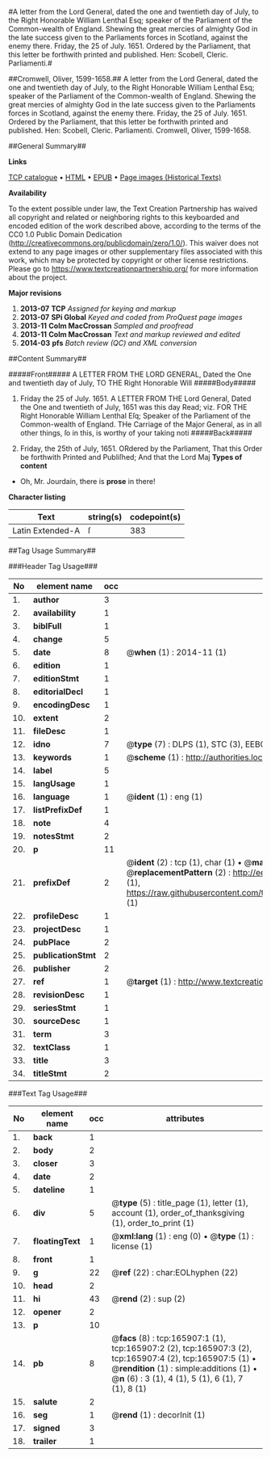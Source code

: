 #A letter from the Lord General, dated the one and twentieth day of July, to the Right Honorable William Lenthal Esq; speaker of the Parliament of the Common-wealth of England. Shewing the great mercies of almighty God in the late success given to the Parliaments forces in Scotland, against the enemy there. Friday, the 25 of July. 1651. Ordered by the Parliament, that this letter be forthwith printed and published. Hen: Scobell, Cleric. Parliamenti.#

##Cromwell, Oliver, 1599-1658.##
A letter from the Lord General, dated the one and twentieth day of July, to the Right Honorable William Lenthal Esq; speaker of the Parliament of the Common-wealth of England. Shewing the great mercies of almighty God in the late success given to the Parliaments forces in Scotland, against the enemy there. Friday, the 25 of July. 1651. Ordered by the Parliament, that this letter be forthwith printed and published. Hen: Scobell, Cleric. Parliamenti.
Cromwell, Oliver, 1599-1658.

##General Summary##

**Links**

[TCP catalogue](http://www.ota.ox.ac.uk/tcp/)  • 
[HTML](http://tei.it.ox.ac.uk/tcp/Texts-HTML/free/A80/A80927.html)  • 
[EPUB](http://tei.it.ox.ac.uk/tcp/Texts-EPUB/free/A80/A80927.epub) • 
[Page images (Historical Texts)](https://historicaltexts.jisc.ac.uk/eebo-99865739e)

**Availability**

To the extent possible under law, the Text Creation Partnership has waived all copyright and related or neighboring rights to this keyboarded and encoded edition of the work described above, according to the terms of the CC0 1.0 Public Domain Dedication (http://creativecommons.org/publicdomain/zero/1.0/). This waiver does not extend to any page images or other supplementary files associated with this work, which may be protected by copyright or other license restrictions. Please go to https://www.textcreationpartnership.org/ for more information about the project.

**Major revisions**

1. __2013-07__ __TCP__ *Assigned for keying and markup*
1. __2013-07__ __SPi Global__ *Keyed and coded from ProQuest page images*
1. __2013-11__ __Colm MacCrossan__ *Sampled and proofread*
1. __2013-11__ __Colm MacCrossan__ *Text and markup reviewed and edited*
1. __2014-03__ __pfs__ *Batch review (QC) and XML conversion*

##Content Summary##

#####Front#####
A LETTER FROM THE LORD GENERAL, Dated the One and twentieth day of July, TO THE Right Honorable Will
#####Body#####

1. Friday the 25 of July. 1651. A LETTER FROM THE Lord General, Dated the One and twentieth of July, 1651 was this day Read; viz. FOR THE Right Honorable William Lenthal Eſq; Speaker of the Parliament of the Common-wealth of England.
THe Carriage of the Major General, as in all other things, ſo in this, is worthy of your taking noti
#####Back#####

1. Friday, the 25th of July, 1651.
ORdered by the Parliament, That this Order be forthwith Printed and Publiſhed; And that the Lord Maj
**Types of content**

  * Oh, Mr. Jourdain, there is **prose** in there!

**Character listing**


|Text|string(s)|codepoint(s)|
|---|---|---|
|Latin Extended-A|ſ|383|

##Tag Usage Summary##

###Header Tag Usage###

|No|element name|occ|attributes|
|---|---|---|---|
|1.|__author__|3||
|2.|__availability__|1||
|3.|__biblFull__|1||
|4.|__change__|5||
|5.|__date__|8| @__when__ (1) : 2014-11 (1)|
|6.|__edition__|1||
|7.|__editionStmt__|1||
|8.|__editorialDecl__|1||
|9.|__encodingDesc__|1||
|10.|__extent__|2||
|11.|__fileDesc__|1||
|12.|__idno__|7| @__type__ (7) : DLPS (1), STC (3), EEBO-CITATION (1), PROQUEST (1), VID (1)|
|13.|__keywords__|1| @__scheme__ (1) : http://authorities.loc.gov/ (1)|
|14.|__label__|5||
|15.|__langUsage__|1||
|16.|__language__|1| @__ident__ (1) : eng (1)|
|17.|__listPrefixDef__|1||
|18.|__note__|4||
|19.|__notesStmt__|2||
|20.|__p__|11||
|21.|__prefixDef__|2| @__ident__ (2) : tcp (1), char (1)  •  @__matchPattern__ (2) : ([0-9\-]+):([0-9IVX]+) (1), (.+) (1)  •  @__replacementPattern__ (2) : http://eebo.chadwyck.com/downloadtiff?vid=$1&page=$2 (1), https://raw.githubusercontent.com/textcreationpartnership/Texts/master/tcpchars.xml#$1 (1)|
|22.|__profileDesc__|1||
|23.|__projectDesc__|1||
|24.|__pubPlace__|2||
|25.|__publicationStmt__|2||
|26.|__publisher__|2||
|27.|__ref__|1| @__target__ (1) : http://www.textcreationpartnership.org/docs/. (1)|
|28.|__revisionDesc__|1||
|29.|__seriesStmt__|1||
|30.|__sourceDesc__|1||
|31.|__term__|3||
|32.|__textClass__|1||
|33.|__title__|3||
|34.|__titleStmt__|2||


###Text Tag Usage###

|No|element name|occ|attributes|
|---|---|---|---|
|1.|__back__|1||
|2.|__body__|2||
|3.|__closer__|3||
|4.|__date__|2||
|5.|__dateline__|1||
|6.|__div__|5| @__type__ (5) : title_page (1), letter (1), account (1), order_of_thanksgiving (1), order_to_print (1)|
|7.|__floatingText__|1| @__xml:lang__ (1) : eng (0)  •  @__type__ (1) : license (1)|
|8.|__front__|1||
|9.|__g__|22| @__ref__ (22) : char:EOLhyphen (22)|
|10.|__head__|2||
|11.|__hi__|43| @__rend__ (2) : sup (2)|
|12.|__opener__|2||
|13.|__p__|10||
|14.|__pb__|8| @__facs__ (8) : tcp:165907:1 (1), tcp:165907:2 (2), tcp:165907:3 (2), tcp:165907:4 (2), tcp:165907:5 (1)  •  @__rendition__ (1) : simple:additions (1)  •  @__n__ (6) : 3 (1), 4 (1), 5 (1), 6 (1), 7 (1), 8 (1)|
|15.|__salute__|2||
|16.|__seg__|1| @__rend__ (1) : decorInit (1)|
|17.|__signed__|3||
|18.|__trailer__|1||
